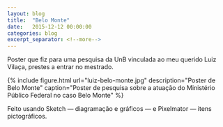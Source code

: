 ```yaml
---
layout: blog
title:  "Belo Monte"
date:   2015-12-12 00:00:00
categories: blog
excerpt_separator: <!--more-->
---
```


Poster que fiz para uma pesquisa da UnB vinculada ao meu querido Luiz Vilaça, prestes a entrar no mestrado.

{% include figure.html url="luiz-belo-monte.jpg" description="Poster de Belo Monte" caption="Poster de pesquisa sobre a atuação do Ministério Público Federal no caso Belo Monte" %}

Feito usando Sketch — diagramação e gráficos — e Pixelmator — itens pictográficos.
